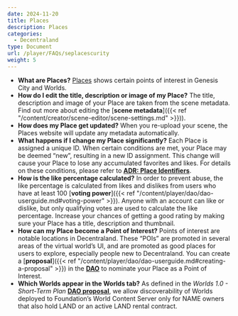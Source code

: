 ```yaml
---
date: 2024-11-20
title: Places
description: Places
categories:
  - Decentraland
type: Document
url: /player/FAQs/seplacescurity
weight: 5
---
```


- **What are Places?**
  [Places](https://decentraland.org/places/) shows certain points of interest in Genesis City and Worlds.
- **How do I edit the title, description or image of my Place?**
  The title, description and image of your Place are taken from the scene metadata. Find out more about editing the [**scene metadata**]({{< ref "/content/creator/scene-editor/scene-settings.md" >}})).
- **How does my Place get updated?**
  When you re-upload your scene, the Places website will update any metadata automatically.
- **What happens if I change my Place significantly?**
  Each Place is assigned a unique ID. When certain conditions are met, your Place may be deemed “new”, resulting in a new ID assignment. This change will cause your Place to lose any accumulated favorites and likes. For details on these conditions, please refer to [**ADR: Place Identifiers**](https://adr.decentraland.org/adr/ADR-186).
- **How is the like percentage calculated?**
  In order to prevent abuse, the like percentage is calculated from likes and dislikes from users who have at least 100 [**voting power**]({{< ref "/content/player/dao/dao-userguide.md#voting-power" >}}). Anyone with an account can like or dislike, but only qualifying votes are used to calculate the like percentage.
  Increase your chances of getting a good rating by making sure your Place has a title, description and thumbnail.
- **How can my Place become a Point of Interest?**
  Points of interest are notable locations in Decentraland. These “POIs” are promoted in several areas of the virtual world’s UI, and are promoted as good places for users to explore, especially people new to Decentraland.
  You can create a [**proposal**]({{< ref "/content/player/dao/dao-userguide.md#creating-a-proposal" >}}) in the [**DAO**](https://decentraland.org/dao/en/) to nominate your Place as a Point of Interest.
- **Which Worlds appear in the Worlds tab?**
  As defined in the *Worlds 1.0 - Short-Term Plan* [**DAO proposal**](https://decentraland.org/governance/proposal/?id=e712bb50-e822-11ed-b8f1-75dbe089d333/), we allow discoverability of Worlds deployed to Foundation’s World Content Server only for NAME owners that also hold LAND or an active LAND rental contract.

